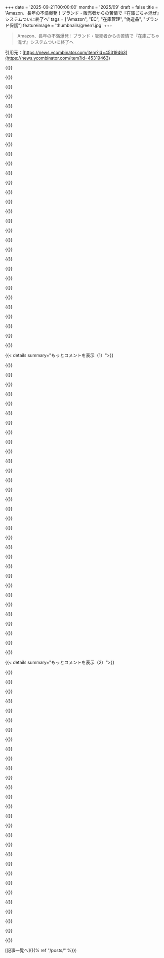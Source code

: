 +++
date = '2025-09-21T00:00:00'
months = '2025/09'
draft = false
title = 'Amazon、長年の不満爆発！ブランド・販売者からの苦情で『在庫ごちゃ混ぜ』システムついに終了へ'
tags = ["Amazon", "EC", "在庫管理", "偽造品", "ブランド保護"]
featureimage = 'thumbnails/green1.jpg'
+++

> Amazon、長年の不満爆発！ブランド・販売者からの苦情で『在庫ごちゃ混ぜ』システムついに終了へ

引用元：[https://news.ycombinator.com/item?id=45319463](https://news.ycombinator.com/item?id=45319463)




{{<matomeQuote body="このせいで何度も偽物を受け取ったよ。定期おトク便で注文してたんだけど、Amazonが無関係な業者に偽物を詰めさせてたんだ。Amazonはお金だけ取って、全然気にしなかった。こういうことには責任を取るべきだよ。" userName="codespin" createdAt="2025/09/21 02:53:45" color="#ff5c5c">}}




{{<matomeQuote body="＞Amazonが無関係な業者に偽物を詰めさせてた。Amazonが在庫を混在させただけでなく、どこから来たか追跡するのを積極的に拒否してたのが、特に悪質だったね。詐欺的な出品者が1人いるだけで、全在庫が汚染されちゃう。Amazonが追跡を避けてたせいで、不良品がどこから来たか分からなかった。これがすごく悪意があるように感じたよ。" userName="commandar" createdAt="2025/09/21 03:01:58" color="#785bff">}}




{{<matomeQuote body="問題は“汚染された”在庫を受け入れることだね。仕入先の追跡は、安価な大量商品にはERPの難しさが増す。シリアル番号をつけるか、業者ごとに在庫を物理的に分離するかだけど、どっちも非現実的。業者がシリアル化しないなら、Amazonが受領時につけることになるけど、10～20ドルの商品じゃ割に合わないね。" userName="FredPret" createdAt="2025/09/21 03:38:30" color="#ff33a1">}}




{{<matomeQuote body="変だな、俺がAmazonサポートと話すときはいつも対応良かったけど。返金とか返品を拒否されたの？" userName="sillysaurusx" createdAt="2025/09/21 03:09:50" color="">}}




{{<matomeQuote body="ドイツのAmazonで20年くらい注文してるけど、偽物を受け取ったことは一度もないな。こっちではそういうのないのかな？特定の国にだけ影響するの？それとも俺がめちゃくちゃ運がいいだけ？" userName="Yokolos" createdAt="2025/09/21 08:08:21" color="">}}




{{<matomeQuote body="内部で追跡しなくても、商品を棚に入れる時に業者コードのシールを貼れば、苦情時に誰が商品を入れたか追跡できるはずだよ。6桁のコードじゃなくても、商品ごとに新しい業者に番号を振ればソフトウェアでマッピングできる。もし詐欺商品をシステムに追加する業者がいたら、その商品を人手で仕分ける費用を請求すればいい。最初は数百個追跡し、信頼できる業者なら追跡を減らせる。大規模にやれば、かなり安くできるはずだよ。" userName="Retric" createdAt="2025/09/21 03:54:12" color="#ff5c5c">}}




{{<matomeQuote body="Amazonから新品の電子機器を買ったんだけど、送られてきたのは中古品で、デジタルバンドルは既に使用済み、メーカー保証も12ヶ月中5ヶ月が使われてた。1週間以内にAmazonサポートに連絡したら、交換は無理、返品はできるけど全額返金は保証しないって言われたよ。" userName="a2128" createdAt="2025/09/21 03:43:25" color="#ff5c5c">}}




{{<matomeQuote body="＞Amazonが追跡を積極的に避けてた。って本当？Amazonが第三者からの在庫を“そのまま”受け入れて、どこから来たか追跡できないなんて信じがたいんだけど。追跡してないんじゃなくて、教えてくれないだけなんじゃないかな？" userName="bapak" createdAt="2025/09/21 07:52:48" color="#ff5733">}}




{{<matomeQuote body="これはいつも疑問だったな。X社が売ってる接着剤を87もの人がまとめ買いしてAmazonに送り、自分の店から売ってるように見せかける。Amazonは「これ全部同じだから、同じ場所にまとめて出すよ」って言う。偽物じゃなくても変だよね。A、B、C店とかの意味は何なの？共用在庫の意味は、偽物に対する“しらばっくれ”と、マーケットプレイスで一攫千金を狙う人から金を巻き上げることだけに見えるね。" userName="gonzobonzo" createdAt="2025/09/21 05:56:07" color="#785bff">}}




{{<matomeQuote body="ロシアにはビールや牛乳などの小売商品を追跡するシステムがあって、個別のQRコードで生産者情報まで分かるんだって。元々は偽造品対策だったけど、賞味期限管理とか薬の検索にも役立ってるらしいよ。1ドルくらいの物でも国全体でできるし、そこまで高くないみたい。" userName="Mikhail_Edoshin" createdAt="2025/09/21 07:52:06" color="#785bff">}}




{{<matomeQuote body="現実はもっと複雑だよ。多くのベンダーがサプライチェーン管理が下手すぎて、メーカーなのにAmazonで再販業者に価格で負けちゃうことがあるんだ。Amazonは再販業者を歓迎する。だって、それが商品の値段を下げて顧客にメリットがあるからね。メーカーは自分たちで自分たちの首を絞めてるってわけ。偽造品もこういう状況に紛れ込むんだ。メーカーがもっとちゃんとサプライチェーンを管理すれば、偽造品問題ももっと簡単に解決できるんだけどな。" userName="jandrewrogers" createdAt="2025/09/21 06:57:50" color="#45d325">}}




{{<matomeQuote body="誰かの「10～20ドルの商品には見合わない」って意見に対して、「え？入口でユニークIDを追加するのにそんなにお金かかるの？」って疑問を投げかけてるね。" userName="josefx" createdAt="2025/09/21 03:52:58" color="">}}




{{<matomeQuote body="「Amazonは金だけ取って気にしない、責任を取るべきだ」って意見もあるけど、俺の場合、何かあったらAmazonはすぐ返金か交換してくれたよ。" userName="wdr1" createdAt="2025/09/21 05:08:56" color="">}}




{{<matomeQuote body="俺も今まで偽造品を受け取ったことはないな。年間400件以上注文してるけど…多くの人が偽造品って言ってるのは（この記事の投稿者は別として）、安物のノーブランド中国製品を買って、期待通りの安物を受け取って不満に思ってるだけじゃないかな。" userName="iLoveOncall" createdAt="2025/09/21 08:24:32" color="">}}




{{<matomeQuote body="エスカレートした？カスタマーサービスの最初の対応は満足できないこともあるけど、上にかけ合って法律を盾にするとうまくいくことがあるよ。" userName="sersi" createdAt="2025/09/21 13:22:20" color="">}}




{{<matomeQuote body="そんなこと関係ないよ。Amazonが正規品と偽造品を混ぜて管理してるせいで、顧客が注文したものが本物か確認する羽目になってるんだ。クレームつけて返金する顧客の何倍も、文句も言わない人がいるかもしれない。偽造品には鉛塗料やバッテリー火災、効果のないPPE、粗悪なUSB充電器みたいな安全上の問題もあるんだからね。「顧客が偽造品を見つけて返金してもらう」なんて、根本的な解決策にはならないんだよ。これは信頼に関わる大きな問題なんだ。" userName="Someone1234" createdAt="2025/09/21 03:17:21" color="#ff5733">}}




{{<matomeQuote body="君が説明してるアービトラージって、単に「他国で買って安く送る」ってこと？" userName="rocqua" createdAt="2025/09/21 07:12:17" color="">}}




{{<matomeQuote body="俺も（スペインでは）経験ないけど、コメントをネガティブな順に並べると、結構頻繁に起きてることが分かるよ。写真付きの信頼できるレビューも多いしね。" userName="kace91" createdAt="2025/09/21 10:00:05" color="#ff5733">}}




{{<matomeQuote body="「在庫を物理的に分けるなんて無理」って言われてたのに、Amazonの物流の天才どもは、それを可能にしたみたいだな！すげーじゃん！" userName="diab0lic" createdAt="2025/09/21 03:53:25" color="">}}




{{<matomeQuote body="解決策は、抜き打ちで商品を買って徹底的にチェックし、危険な物や違法品があったらAmazonに罰金出す規制機関を作ることだな。そしたらAmazonはメーカーに責任を追及すればいい。" userName="londons_explore" createdAt="2025/09/21 05:10:21" color="#ff5c5c">}}




{{<matomeQuote body="アメリカのAmazon CSは全然ダメで、それ以上は進めなかった。でもEUでは、Amazonで問題があった時に当局に訴えたら、Executive Customer Relationsの人が直接手書きメールで謝ってきて、問題も解決したんだよね。" userName="a2128" createdAt="2025/09/22 02:07:08" color="#38d3d3">}}




{{<matomeQuote body="「Vender」って言葉はOxford English Dictionaryによると、少なくとも1596年から出版されてるし、Francis BaconのThe Elements of the Common Lawes of England (1630年印刷) にも出てくるんだ。<br>https://scholarship.law.wm.edu/oldelawebookes/28/<br>とはいえ、法律文書では「vendor」がますます標準的な綴りになってきてるね。" userName="defrost" createdAt="2025/09/21 04:26:31" color="">}}




{{<matomeQuote body="それってAmazon側の違法な詐欺みたいだな。新品だと主張して売ったのに、そうじゃなかったんだろ。返品すれば全額返金しなきゃダメだよ。" userName="UltraSane" createdAt="2025/09/21 06:04:27" color="">}}




{{<matomeQuote body="Amazonって返金や交換がめちゃくちゃ速いよね。たぶん、商品がどこの業者から来たか追跡できないから、返金を利益システム全体の小さなコストとして割り切ってるんじゃないかな。" userName="baubino" createdAt="2025/09/21 06:54:30" color="">}}




{{<matomeQuote body="Subscribe & Saveで5～10%割引だって言うのに、次の配送の時に価格が倍になってたんだ。サブスクした時の価格が保証されないなら、絶対申し込まなかったのに！これジョークだろ。" userName="sieve" createdAt="2025/09/21 06:17:36" color="#45d325">}}




{{<matomeQuote body="在庫ごちゃ混ぜが終わっても、Subscribe & Saveの問題は解決しないと思うな。デフォルトで「Amazon.comと他のトップ評価販売者」から買われる設定だから。変更したいなら、Subscribe & Saveのページで「Amazon.comのみ」に変えるしかないし、新しいサブスクごとに毎回設定し直すの面倒くさい。" userName="lyrrad" createdAt="2025/09/21 03:53:52" color="#ff5c5c">}}




{{<matomeQuote body="Amazonは全商品の場所を知ってるはずだろ。もし知らないなら、FBAを使ってる人たちはどうやって自分の商品を取り戻すんだ？" userName="privatelypublic" createdAt="2025/09/21 18:23:53" color="">}}




{{<matomeQuote body="不正が減れば、1点あたり数セントくらいは埋め合わせできるだろうし、業界の良き管理者になるべきだ。でもAmazonって、過去10年間ずっと利益を優先してきて、ドライバーにペットボトルをトイレに使わせるようなことまでさせてきた会社だぜ。" userName="Barbing" createdAt="2025/09/21 05:02:44" color="#785bff">}}




{{<matomeQuote body="Amazonが模倣品調査で意図的にデータを隠すことになったら、もっとひどい状況になるね。" userName="hnlmorg" createdAt="2025/09/21 08:48:14" color="">}}




{{<matomeQuote body="Amazonが混在在庫の出所を追跡できないってのはよくある誤解だよ。販売者向け資料や広報担当者が、各ユニットの元の販売者を追跡できるって言ってるし、実際に同じ棚に置かないことで実現してるんだ。<br>詳しい記事はこちら: https://archive.is/ra6RT" userName="AnssiH" createdAt="2025/09/21 09:27:54" color="#785bff">}}




{{< details summary="もっとコメントを表示（1）">}}

{{<matomeQuote body="びっくり！これって10年以上も問題だったのに、Amazonは気にしないし、絶対に変えないって思ってたよ。遅すぎるよりはマシだけど、なんで今になって急に変わったんだろうね？" userName="kylec" createdAt="2025/09/21 02:47:53" color="">}}




{{<matomeQuote body="ブランドがEコマースやD2Cに直接参入し始めたから、Amazonは彼らを引きつけたいんだろうね。在庫ごちゃ混ぜはブランドにとって絶対NGだからさ。" userName="potamic" createdAt="2025/09/21 08:40:19" color="">}}




{{<matomeQuote body="模倣品を気にしてるんじゃなくて、もうAmazonにとってメリットがないから、今になってやめるって感じがするね。" userName="IshKebab" createdAt="2025/09/21 07:18:51" color="">}}




{{<matomeQuote body="顧客が偽物や期限切れの商品を受け取るせいで、AmazonはNikeやJohnson & Johnson、ThermoWorksみたいな有名ブランドを失ったのかもね。在庫ごちゃ混ぜをやめる約束がブランドを呼び戻したんじゃないかな。<br>有名ブランドがいないとAmazonはノーブランド中国製品のプラットフォームに成り下がってたし、それが長期的な持続可能性や関税の面で焦らせたのかもね。" userName="Eisenstein" createdAt="2025/09/21 04:51:20" color="#ff5733">}}




{{<matomeQuote body="Amazonの幹部が「在庫ごちゃ混ぜの経済合理性が見合わなくなった」って言ってたよ。物流改善でスピード優位性が減ったし、ブランドオーナーが再ラベル貼りに年間6億ドルも費やしてたんだってさ。" userName="KoftaBob" createdAt="2025/09/21 07:14:18" color="#45d325">}}




{{<matomeQuote body="やるって言うのと、実際にやるのは別だよね。誰がこれを検証するんだろう？どうやって？製品にマークをつけて、お客さんにそれを確認してもらうとか？" userName="SoftTalker" createdAt="2025/09/21 03:35:57" color="">}}




{{<matomeQuote body="Transparencyアプリを使ってるたくさんのベンダーでは、すでにこれが実現してるよ。" userName="icelancer" createdAt="2025/09/21 04:31:47" color="">}}




{{<matomeQuote body="うん、これってずっと明らかに悪いことだったし、Amazonは頑固だったから、「経済性」が本当に変わったなんて信じられないよ。まるで役員が個人的に影響を受けたときに起こるような方針変更の匂いがするね。" userName="notatoad" createdAt="2025/09/21 03:19:04" color="">}}




{{<matomeQuote body="Amazonが収益や取引先との関係を気にして、方針を変えたっぽいね。前はサポートで済んだのに、何で今になってこんなことになったんだろう？って感じだ。" userName="mbreese" createdAt="2025/09/21 03:31:43" color="">}}




{{<matomeQuote body="まさにこれ。AmazonはFBAで紛失や破損在庫に関する変更をたくさんしたんだ。<br>これってコスト増になるし、Amazonが仕入れ値とか本来いらない情報まで求めるようになったんだよね。<br>混載をやめるのはFBAの変更をサポートして、手数料でもっと儲けようとしてるんじゃないかな。<br>https://www.ecommercebytes.com/2024/12/22/amazon-drops-bombs..." userName="thepryz" createdAt="2025/09/21 03:56:02" color="#785bff">}}




{{<matomeQuote body="Amazonの言う通り、物流網がめちゃくちゃ良くなったから、混載の必要がなくなったってのが一番納得できる説明だよね。<br>昨日も4時間で届いたし、ホントAmazonの物流はヤバい速さだよ。" userName="SpicyLemonZest" createdAt="2025/09/21 03:52:04" color="">}}




{{<matomeQuote body="「経済的に成り立たなくなった」ってのは違うよ。最初から無理があったんだ。<br>短期的な株主利益のために、長期的な価値を捨ててきたツケが回ってきてる。<br>「もう評判を売れるだけ売っちゃったから、これ以上は無理」って言うのが正しいんじゃないか？" userName="willis936" createdAt="2025/09/21 08:49:03" color="#785bff">}}




{{<matomeQuote body="「短期的な株主利益」って言うけど、それって20年以上も短期なの？<br>Amazonはむしろ逆で、20年間ずっと土地や倉庫、人材、開発に投資し続けてきたんだよ。<br>Walmartとか短期でしか見てなかった会社を今やAmazonが超えてるのは、20年以上先を見据えてたからだろ。" userName="lotsofpulp" createdAt="2025/09/21 09:28:56" color="#ff5c5c">}}




{{<matomeQuote body="ボイコットとか不買運動がたくさんあったから、偽物売りまくって失った客を取り戻そうとしてるのかもね。" userName="autoexec" createdAt="2025/09/21 10:30:00" color="">}}




{{<matomeQuote body="Amazonのボイコットって、なんか意味あったことあるのかな？<br>（会社の収益に影響するほどじゃなかったでしょ？）" userName="pas" createdAt="2025/09/21 11:40:24" color="">}}




{{<matomeQuote body="追跡は無理だろうな。俺は2017年頃は年に数千ドル使ってたのに、今は他の店を全部見てから、大きな買い物以外はAmazon使わないって感じで、年150ドルくらいになったよ。<br>ボイコットはしてないけど、Amazonに騙されてたって気づかされたんだ。" userName="yunwal" createdAt="2025/09/21 12:49:43" color="">}}




{{<matomeQuote body="Amazonをボイコットするのって大変なんだよな。<br>Googleで探すとAmazonばっかり出てくるから、Amazonで検索ワードを調べてから、Bing、Brave、Yandexとか他の検索エンジンでオンラインショップを探してる。<br>Yandexはロシアだから国コードも入れてるし、街の名前も入れて実店舗を探すこともあるよ。" userName="alan-crowe" createdAt="2025/09/21 13:22:24" color="#785bff">}}




{{<matomeQuote body="混載って、最初はメリットが多くて成功したプロジェクトだったんだろうね。<br>サービス開始直後に問題に気づいてた人もいたかもしれないけど、一旦始まったデカいプロジェクトを元に戻すのは、政治的にもめちゃくちゃ難しいんだよ。<br>物流が改善して混載のメリットが薄れたり、元の担当者が異動したり、外部からの圧力がかかったりしないと、この手の大きな方針転換はなかなか起きないんだ。<br>結局10年かかってようやくニュースになったってわけだ。<br>それか、単に上の連中が適当にやってるだけって線もあるけどね。（笑）" userName="yz453" createdAt="2025/09/21 09:18:14" color="#ff5c5c">}}




{{<matomeQuote body="Amazonはゆすり稼ぎのブランドを利益源に変えたね。ブランドは今、不正販売者をブロックするためにAmazonに金を払ってる。Amazonだけが、自分たちの故意の過失を好機に変える厚かましさを持っているんだ。" userName="fmajid" createdAt="2025/09/21 09:04:52" color="#ff5c5c">}}




{{<matomeQuote body="Amazonだけ？<br>健康保険会社もそう言いたがるだろうね。" userName="yunwal" createdAt="2025/09/21 12:27:01" color="">}}




{{<matomeQuote body="あるいは信用調査機関もね。" userName="fmajid" createdAt="2025/09/21 20:55:32" color="">}}




{{<matomeQuote body="でもなんで急に変わったんだろう？関税が関係してるのかな？" userName="JBlue42" createdAt="2025/09/21 03:49:11" color="">}}




{{<matomeQuote body="Amazon幹部が「混載の経済性がもはや成り立たない」と言ったけど、あれは他社に市場を奪われてたからって感じだね。会社の物流網が顧客に近い場所に商品を保管できるようになったから、在庫混載の速度の利点が薄れたって話も、言い訳に聞こえるよ。" userName="dataflow" createdAt="2025/09/21 02:47:12" color="#38d3d3">}}




{{<matomeQuote body="偽物には当たってないけど、そういう話を何回も聞くうちに、保証が欲しいもの（掃除用品、個人衛生用品、高価な電化製品／アクセサリー）は他の小売店で買うようになったよ。面白いことに、その後はAliExpressで他のほとんどのものが安く買えることに気づいて、Amazonの利用はほとんどなくなったね。" userName="redserk" createdAt="2025/09/21 03:14:52" color="#45d325">}}




{{<matomeQuote body="AliExpressと比べてメリットがなくなったからAmazonの利用がゼロになったよ。<br>- Amazonの商品カタログはもうAliExpressと同じだ。WIXUBIみたいな商品ばかり。<br>- 送料無料の条件が厳しくなった。<br>- Amazonの配送時間が長くなった。<br>- AliExpressは配送を劇的に速くしたね。<br>そんなに速くもならず、3倍も高く（送料込みだと特に）、高品質も保証できないなら、なんでAmazonから買うの？<br>信頼できる品質（食品に触れるものとか）や速さが欲しいなら、小売店のプレミアムを払うよ（今は昔ほど悪くないし）。" userName="tgsovlerkhgsel" createdAt="2025/09/21 10:47:51" color="#ff5733">}}




{{<matomeQuote body="もうAmazonを信用できなくなったから、ハードドライブはB&H Photoで買うようになったよ。" userName="e40" createdAt="2025/09/22 07:09:49" color="#38d3d3">}}




{{<matomeQuote body="でも、怪しいAliExpressの販売者も同じ問題があるんじゃないの？" userName="typpilol" createdAt="2025/09/21 07:02:11" color="">}}




{{<matomeQuote body="いや、違うよ。<br>1) AliExpressの販売者は自分のストアの商品リストとレビューを自分で管理してる。これはAmazonよりもずっと優れてるね。<br>2) 安全性や品質が特に問題ない商品だけAliExpressで買ってるよ。<br>3) 実際、AliExpressで”怪しい販売者”に当たったことは一度もないんだ。" userName="zargon" createdAt="2025/09/21 07:12:48" color="#45d325">}}




{{<matomeQuote body="AliExpressって部品やカスタム品も結構質が良いんだよ！俺はレザークラフト用のカッティングダイを作ってもらったけど、メッセージはちょっとウザいけど、仕上がりは最高だった。ただ、洋服とか家電は買わない方がいい。クリエイターにとってはすごく良いサイトだよ。アメリカは関税とかあるし、EUも中国からの荷物に€2の追加料金を検討中らしいけどね。" userName="Freak_NL" createdAt="2025/09/21 08:04:43" color="#ff33a1">}}




{{<matomeQuote body="ちょっと話がそれちゃって悪いんだけど、お店の名前教えてくれない？今、レザースタンプにハマってて、ダイの質がバラバラだから、カスタム品を買うのは躊躇してたんだ。" userName="fnordian_slip" createdAt="2025/09/21 14:06:28" color="">}}

{{</details>}}




{{< details summary="もっとコメントを表示（2）">}}

{{<matomeQuote body="全然問題ないよ！LiSaDuPu Store (https://www.aliexpress.com/store/912251155) で注文したんだ。スイレンの葉 (https://en.wikipedia.org/wiki/Seeblatt) の60 mmのアウトラインを作ってもらったけど、ダイは良さそうだよ。7-8 ozの革で20回くらい使ったけど、耐久性はまだ不明。でも安いから試す価値あり。送ったPNG画像通りに正確に再現してくれたよ。1トンアーバープレスを使ってるけど、一回じゃ無理だから、何回か動かしながらプレスして切ってるんだ。" userName="Freak_NL" createdAt="2025/09/21 17:39:51" color="#38d3d3">}}




{{<matomeQuote body="ありがとう！俺はまだプレス機じゃなくて、マレットでやってるんだけど、その分限界もあるよね。でも、このやり方の方が楽しいんだ。<br>でも、ダイに自分でハンドルを付ければ使えるだろうし、やっぱり試してみるよ。" userName="fnordian_slip" createdAt="2025/09/22 11:34:05" color="">}}




{{<matomeQuote body="AliExpressでこんなに運が良いなんてびっくりだよ。荷物も早く届くし、説明通りなんだ。" userName="sixothree" createdAt="2025/09/21 17:28:06" color="">}}




{{<matomeQuote body="AmazonはTemuやAliExpress/Alibabaにどんどん侵食されてるね。あと、Best Buyみたいな実店舗も特定のアイテムで復活してきてるんだ（パンデミック時より株は下がってるけど、それは小売業界全体の問題だからね）。" userName="icelancer" createdAt="2025/09/21 04:33:20" color="#785bff">}}




{{<matomeQuote body="TemuとAliExpress/Alibabaが片側からAmazonを食い物にしてて、反対側からはWalmart、Target、Best Buy（そしてHome Depotまで）がAmazonをぶっ壊してるよ。" userName="bombcar" createdAt="2025/09/21 05:20:38" color="">}}




{{<matomeQuote body="USBスティックとかSDカードが必要な時は、Best Buyが俺にとってすごく大事なんだ。信頼できるところでもたまに不良品があるのに、偽物が混ざるなんて最悪だからね。" userName="a_e_k" createdAt="2025/09/21 08:25:18" color="#ff5733">}}




{{<matomeQuote body="Best Buyはほとんどの商品で価格マッチングしてくれるし、安価なケーブルのラインナップも結構競争力があるんだ。たまに大量のEthernetケーブルが必要な時でも、急な出費としては値段は悪くないよ。昔、パッチケーブルを店中の全部買い占めたこともあるんだ、ハハ。" userName="icelancer" createdAt="2025/09/21 19:35:03" color="#ff5c5c">}}




{{<matomeQuote body="先週、すぐにマウスが必要でBest Buyに行ったんだけど、彼らが存続してて本当に嬉しいよ。<br>Primeはもう価値がないから解約したんだ。非Prime顧客は二級市民扱いだし、Amazonは最近本当に落ち目だよ。カスタマーサービスも最悪。偽物だけじゃなく、ウェブサイトのUXもどんどん悪くなってるしね。アーカイブ注文とか、明細付き請求書を見る機能も予告なしに消えたんだ。「View Invoice」を押しても、今はただの注文詳細ページに飛ぶだけだよ。<br>ほとんどの買い物をWalmartに切り替えたんだ。35ドル以上で翌日か2日配送が無料。Amazonじゃ非Primeの俺は同じものが5-6日かかるんだから。" userName="sugarpimpdorsey" createdAt="2025/09/21 06:09:48" color="#ff33a1">}}




{{<matomeQuote body="AmazonのウェブサイトUXは、1998年頃からずっと最悪だよね。ユーザー中心設計じゃなくてA/BテストでUIを作るトレンドを作ったから、サイトは意味不明。商品タイトルは長文だし、カテゴリもフィルターも役に立たない。同じ商品の重複リストがたくさんあって、どれが本物か見分けつかない。それでもAmazonは大量にモノを売ってるからすごいよな。" userName="ageitgey" createdAt="2025/09/21 10:24:27" color="#ff5c5c">}}




{{<matomeQuote body="俺はずっと、前のコメントで指摘されてた問題点は、ユーザーを困惑させて期待値を下げるためだって思ってたんだ。似たような商品が3つ並んでたら、どれが本物か分かんないから、最悪のつもりで買うことになる。ひどい商品リストは探しにくいけど、実際よりも品揃えが豊富に見える効果もあるしね。全部Amazonの意図的な戦略なんじゃないかな。" userName="sixothree" createdAt="2025/09/21 17:41:13" color="#ff33a1">}}




{{<matomeQuote body="Androidアプリにはまだ「View Invoice」機能があるよ。さっき確認したばっかり。" userName="typpilol" createdAt="2025/09/21 07:04:17" color="">}}




{{<matomeQuote body="これって、昔のBlockbuster（ブロックバスター）問題と同じだよな。顧客を何年も不満にさせ続けて、少しでも儲けようとする。他に選択肢がないからって、しばらくはそれが通用するんだ。でも、その間ずっと顧客の支持を失っていくわけで、状況が変わると、一気に取り返しがつかなくなるんだよ。" userName="gonzobonzo" createdAt="2025/09/21 06:00:57" color="#38d3d3">}}




{{<matomeQuote body="まさにそれだよな。Amazonの購入者評価はしばらく前から下がってる。品質にこだわらないなら、もっと安くていい店がいっぱいあるし。欲しいブランドがはっきりしてて、ちゃんと品質が保証されてるものが欲しい時は、直接その会社から買うようにしてるんだ。値段もサービスも品質も配送も、Amazonより良いか同じくらいだよ。" userName="freshtake" createdAt="2025/09/21 04:14:29" color="#ff33a1">}}




{{<matomeQuote body="まさにこれ。マーケットプレイスでの詐欺や偽物が多すぎて嫌になっちゃって、俺はオンライン小売店から直接買うように切り替えたんだ。" userName="PeterStuer" createdAt="2025/09/21 06:48:14" color="#ff33a1">}}




{{<matomeQuote body="消費者としては、今回のニュースは最高だね。「Sold by Amazon」の商品が全部正規品だって保証されるなら、マジで嬉しい。信頼できない時はブランド公式サイトから直接買ってたしね。<br>Amazonで安心してブランドのOTCアレルギー薬が買えるようになったら、薬局チェーンやWalmartに行く手間が省ける。最近はWalmartの方がAmazonより信頼してるけどさ。" userName="neilv" createdAt="2025/09/21 03:44:07" color="#785bff">}}




{{<matomeQuote body="まさに今、俺もこの問題に直面してるんだ。妻が（すごく高価な）偽物をつかまされちゃって。これ、建前上は返品不可なんだけど、絶対諦めないつもりだよ。このニュースを見て、なんか溜飲が下がった気分だね。" userName="ddavis" createdAt="2025/09/21 02:49:14" color="#38d3d3">}}




{{<matomeQuote body="詐欺商品とか壊れた商品の返品が面倒くさすぎて、もうちょっとでも価値があるものは実店舗で買うようにしてるんだ。" userName="GeekyBear" createdAt="2025/09/21 03:21:56" color="#ff5733">}}




{{<matomeQuote body="俺はマジで価値のあるものではこんな経験ないけど、注文したのと違う安っぽい中国製の爪切りが届いたりしたことはあるよ。偽物っていうより、全く別の商品なんだ。ちゃんとした偽物の方が、もしかしたら本物と同じくらい良かったかもな。<br>多分「20ドルの爪切りごときで、誰もそこまで大騒ぎしないだろう」って思ってたんだろうな。" userName="chmod775" createdAt="2025/09/21 06:38:05" color="#785bff">}}




{{<matomeQuote body="フォーム記入50%の可能性を、店まで車で行って駐車場探し、家に帰って50%の確率で動かないものと交換してるようなもんだよね。" userName="bapak" createdAt="2025/09/21 10:39:56" color="">}}




{{<matomeQuote body="最近は実店舗もAlibabaやTemu、Sheinみたいな転売屋になってきてるし、AI生成のイラストを使った商品もどんどん増えてるよ。" userName="LunaSea" createdAt="2025/09/21 09:19:38" color="">}}




{{<matomeQuote body="この問題で痛い目に遭った人に真剣に聞きたいんだけどさ、なんでまだAmazonを使い続けるの？そういう嫌な経験をしても、それだけの価値があるの？" userName="woodruffw" createdAt="2025/09/21 03:49:04" color="">}}




{{<matomeQuote body="Amazonで高価なカメラ機材を買ったら配送員に盗まれたことがあって、返金まで何週間も待たされたんだ。だから、もう高価なものは買わないけど、それでもまだAmazonを使うのは、他のどこにもないようなマイナーなESP32システムオンチップの部品を頼んだら、翌朝には無料で届いて値段も安かったから。Amazonの倉庫と配送網は圧倒的で、他には代わりがないんだよね。" userName="ageitgey" createdAt="2025/09/21 10:34:07" color="#ff33a1">}}




{{<matomeQuote body="Amazonで商品を探すけど、購入は公式サイトとか別のところでしてるよ。できるだけAmazonでは買わないし、もしAmazonでしか買えないなら出品者に直接買う方法を聞くね。食べ物や体に使うものは絶対にAmazonでは買わない。サプライチェーンの完全性を彼らは気にしてないから。" userName="toomuchtodo" createdAt="2025/09/21 04:32:34" color="#ff5733">}}




{{<matomeQuote body="最近Amazonを避ける努力をしたけど、他の店は全体的にすごく高かった。木炭鉛筆はAmazonが30%安くて、メーカー直販の腕時計もAmazonだと28ドルで翌日届く。Jetpensのペン先もAmazonの方が安くて早いんだ。ボイコットしようとしてる自分がおバカに感じるけど、できる限り頑張ってるよ。" userName="speff" createdAt="2025/09/21 05:15:33" color="#38d3d3">}}




{{<matomeQuote body="Amazonが安いのって偽物だからじゃないかって思ったことある？偽造品業界はすごく大きいんだ。デザインが流出して似たようなものが安く作られるし、時には元のブランドと同じ工場で作ってるとも主張する。ほとんどの製品に偽造品が溢れてて、サプライチェーンを全部追跡しないと何を手にしてるかわからないよね。" userName="potamic" createdAt="2025/09/21 07:39:09" color="#785bff">}}




{{<matomeQuote body="確かにそうだね。僕はAmazonではGenerals、Casio、Zebraみたいな有名ブランドに絞って、偽物を避けるようにしてるよ。パッケージもメーカー直販と同じに見えるし、同じCasioをAmazonとメーカー直販で買ったけどパッケージは同じだった。でも確実とは言えないよね。「在庫ごちゃ混ぜ」が終わった後に有名ブランドの値段が上がったら、偽物で安くなってた証拠になるかも。" userName="speff" createdAt="2025/09/21 13:43:15" color="#785bff">}}




{{<matomeQuote body="Amazonでの買い物はほとんどやめたよ。2016年には1万ドル近く使ってたけど、2018年には2000ドルに減ったんだ。偽物の心配がなさそうな高額商品以外は信用できなくなったから。パンデミックでまた増えたけど、2023年のひどい買い物体験のせいで、去年は1000ドルも使ってない。その半分以上はCPUで、詐欺や偽物の心配があったからすぐに確認して取り付けたよ。" userName="GauntletWizard" createdAt="2025/09/21 04:23:28" color="#45d325">}}




{{<matomeQuote body="うん、僕も理解できないな。偽物を売られたら、もうその店にお金は払わないよ。Amazonで10年近く前にそれが起こって以来、そこでは注文してないんだ。悪い行動には報いるべきじゃない！" userName="quickthrowman" createdAt="2025/09/21 11:30:14" color="#ff33a1">}}

{{</details>}}



[記事一覧へ]({{% ref "/posts/" %}})
